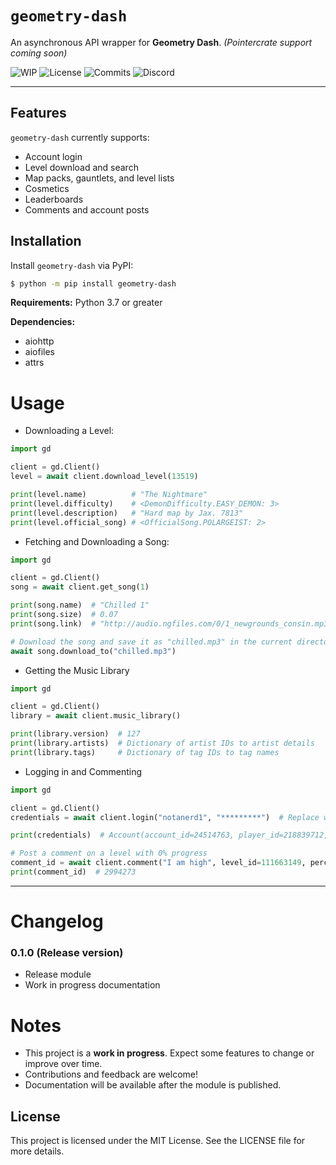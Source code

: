 # `geometry-dash`

An asynchronous API wrapper for **Geometry Dash**. *(Pointercrate support coming soon)*

![WIP](Https://img.shields.io/badge/Work%20In%20Progress-dark_green)
![License](https://img.shields.io/github/license/notanerd314/geometry-dash?color=yellow)
![Commits](https://img.shields.io/github/commit-activity/w/notanerd314/geometry-dash?label=commits&logo=github)
![Discord](https://img.shields.io/discord/1292437262155382816?label=discord&logo=discord&color=blue&logoColor=white)

---

## Features

`geometry-dash` currently supports:
- Account login
- Level download and search
- Map packs, gauntlets, and level lists
- Cosmetics
- Leaderboards
- Comments and account posts


## Installation

Install `geometry-dash` via PyPI:

```bash
$ python -m pip install geometry-dash
```

**Requirements:** Python 3.7 or greater

**Dependencies:**
- aiohttp
- aiofiles
- attrs

# Usage
- Downloading a Level:

```python
import gd

client = gd.Client()
level = await client.download_level(13519)

print(level.name)          # "The Nightmare"
print(level.difficulty)    # <DemonDifficulty.EASY_DEMON: 3>
print(level.description)   # "Hard map by Jax. 7813"
print(level.official_song) # <OfficialSong.POLARGEIST: 2>
```

- Fetching and Downloading a Song:

```python
import gd

client = gd.Client()
song = await client.get_song(1)

print(song.name)  # "Chilled 1"
print(song.size)  # 0.07
print(song.link)  # "http://audio.ngfiles.com/0/1_newgrounds_consin.mp3"

# Download the song and save it as "chilled.mp3" in the current directory
await song.download_to("chilled.mp3")
```

- Getting the Music Library
```python
import gd

client = gd.Client()
library = await client.music_library()

print(library.version)  # 127
print(library.artists)  # Dictionary of artist IDs to artist details
print(library.tags)     # Dictionary of tag IDs to tag names
```

- Logging in and Commenting
```python
import gd

client = gd.Client()
credentials = await client.login("notanerd1", "*********")  # Replace with your credentials

print(credentials)  # Account(account_id=24514763, player_id=218839712, name='notanerd1', password=********)

# Post a comment on a level with 0% progress
comment_id = await client.comment("I am high", level_id=111663149, percentage=0)
print(comment_id)  # 2994273
```
---

# Changelog
### 0.1.0 (Release version)
- Release module
- Work in progress documentation

# Notes
- This project is a **work in progress**. Expect some features to change or improve over time.
- Contributions and feedback are welcome!
- Documentation will be available after the module is published.

## License
This project is licensed under the MIT License. See the LICENSE file for more details.

